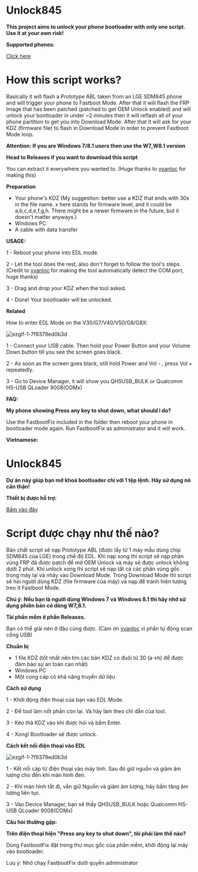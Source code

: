 # Unlock845

**This project aims to unlock your phone bootloader with only one script. Use it at your own risk!**

**Supported phones:** 

[Click here](https://github.com/log1cs/Unlock845/blob/main/SupportedDevices.md)

# How this script works?

Basically it will flash a Prototype ABL taken from an LGE SDM845 phone and will trigger your phone to Fastboot Mode. After that it will flash the FRP Image that has been patched (patched to get OEM Unlock enabled) and will unlock your bootloader in under ~2 minutes then it will reflash all of your phone partition to get you into Download Mode. After that it will ask for your KDZ (firmware file) to flash in Download Mode in order to prevent Fastboot Mode loop.

**Attention: If you are Windows 7/8.1 users then use the W7_W8.1 version**


**Head to Releases if you want to download this script**

You can extract it everywhere you wanted to. (Huge thanks to [vvanloc](https://github.com/vvanloc) for making this) 

**Preparation**

- Your phone's KDZ (My suggestion: better use a KDZ that ends with 30x in the file name. x here stands for firmware level, and it could be a,b,c,d,e,f,g,h. There might be a newer firmware in the future, but it doesn't matter anyways.)
- Windows PC
- A cable with data transfer

**USAGE:**

1 - Reboot your phone into EDL mode.

2 - Let the tool does the rest, also don't forget to follow the tool's steps. (Credit to [vvanloc](https://github.com/vvanloc) for making the tool automatically detect the COM port, huge thanks)

3 - Drag and drop your KDZ when the tool asked.

4 - Done! Your bootloader will be unlocked.

**Related**

How to enter EDL Mode on the V30/G7/V40/V50/G8/G8X:

![ezgif-1-7f9379ed0b3d](https://user-images.githubusercontent.com/60842977/132087777-a1b574f9-399b-485f-874b-0c536166055b.gif)

1 - Connect your USB cable. Then hold your Power Button and your Volume Down button till you see the screen goes black.

2 - As soon as the screen goes black, still hold Power and Vol - , press Vol + repeatedly.

3 - Go to Device Manager, it will show you QHSUSB_BULK or Qualcomm HS-USB QLoader 9008(COMx)


**FAQ:**

**My phone showing Press any key to shut down, what should i do?**

Use the FastbootFix included in the folder then reboot your phone in bootloader mode again. 
Run FastbootFix as administrator and it will work.

**Vietnamese:**

# Unlock845

**Dự án này giúp bạn mở khoá bootloader chỉ với 1 tệp lệnh. Hãy sử dụng nó cẩn thận!**

**Thiết bị được hỗ trợ:** 

[Bấm vào đây](https://github.com/log1cs/Unlock845/blob/main/SupportedDevices.md)

# Script được chạy như thế nào?

Bản chất script sẽ nạp Prototype ABL (được lấy từ 1 máy mẫu dùng chip SDM845 của LGE) trong chế độ EDL. Khi nạp xong thì script sẽ nạp phân vùng FRP đã được patch để mở OEM Unlock và máy sẽ được unlock không dưới 2 phút. Khi unlock xong thì script sẽ nạp tất cả các phân vùng gốc trong máy lại và nhảy vào Download Mode.
Trong Download Mode thì script sẽ hỏi người dùng KDZ (file firmware của máy) và nạp để tránh hiện tượng treo ở Fastboot Mode.

**Chú ý: Nếu bạn là người dùng Windows 7 và Windows 8.1 thì hãy nhớ sử dụng phiên bản có dòng W7_8.1.**



**Tải phần mềm ở phần Releases.**

Bạn có thể giải nén ở đâu cũng được. (Cảm ơn [vvanloc](https://github.com/vvanloc) vì phần tự động scan cổng USB) 

 **Chuẩn bị**

- 1 file KDZ (tốt nhất nên tìm các bản KDZ có đuôi từ 30 (a->h) để được đảm bảo sự an toàn cao nhất)
- Windows PC
- Một cọng cáp có khả năng truyền dữ liệu

**Cách sử dụng**

1 - Khởi động điện thoại của bạn vào EDL Mode.

2 - Để tool làm nốt phần còn lại. Và hãy làm theo chỉ dẫn của tool.

3 - Kéo thả KDZ vào khi được hỏi và bấm Enter.

4 - Xong! Bootloader sẽ được unlock.

**Cách kết nối điện thoại vào EDL**

![ezgif-1-7f9379ed0b3d](https://user-images.githubusercontent.com/60842977/132087777-a1b574f9-399b-485f-874b-0c536166055b.gif)

1 - Kết nối cáp từ điện thoại vào máy tính. Sau đó giữ nguồn và giảm âm lượng cho đến khi màn hình đen.

2 - Khi màn hình tắt đi, vẫn giữ Nguồn và giảm âm lượng, hãy bấm tăng âm lượng liên tục.

3 - Vào Device Manager, bạn sẽ thấy QHSUSB_BULK hoặc Qualcomm HS-USB QLoader 9008(COMx)


**Câu hỏi thường gặp:**

**Trên điện thoại hiện "Press any key to shut down", tôi phải làm thế nào?**

Dùng FastbootFix đặt trong thư mục gốc của phần mềm, khởi động lại máy vào bootloader.

Lưu ý: Nhớ chạy FastbootFix dưới quyền administrator
